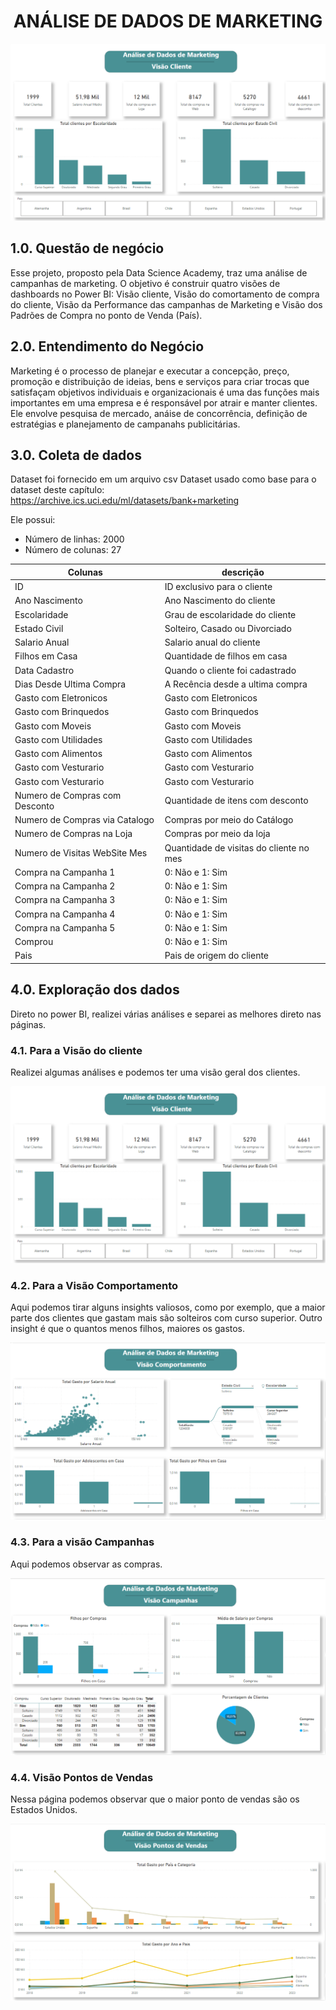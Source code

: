 <h1 align="center"> ANÁLISE DE DADOS DE MARKETING </h1>

![pag1](./img/pag1.png)


## 1.0. Questão de negócio
Esse projeto, proposto pela Data Science Academy, traz uma análise de campanhas de marketing. O objetivo é construir quatro visões de dashboards no Power BI: Visão cliente, Visão do comortamento de compra do cliente, Visão da Performance das campanhas de Marketing e Visão dos Padrões de Compra no ponto de Venda (País).

## 2.0. Entendimento do Negócio
Marketing é o processo de planejar e executar a concepção, preço, promoção e distribuição de ideias, bens e serviços para criar trocas que satisfaçam objetivos individuais e organizacionais é uma das funções mais importantes em uma empresa e é responsável por atrair e manter clientes. Ele envolve pesquisa de mercado, anáise de concorrência, definição de estratégias e planejamento de campanahs publicitárias.

## 3.0. Coleta de dados
Dataset foi fornecido em um arquivo csv Dataset usado como base para o dataset deste capítulo: https://archive.ics.uci.edu/ml/datasets/bank+marketing

Ele possui:
* Número de linhas: 2000
* Número de colunas: 27

Colunas | descrição
------- | ---------
ID | ID exclusivo para o cliente
Ano Nascimento | Ano Nascimento do cliente
Escolaridade | Grau de escolaridade do cliente
Estado Civil | Solteiro, Casado ou Divorciado
Salario Anual | Salario anual do cliente
Filhos em Casa | Quantidade de filhos em casa
Data Cadastro| Quando o cliente foi cadastrado
Dias Desde Ultima Compra | A Recência desde a ultima compra
Gasto com Eletronicos | Gasto com Eletronicos
Gasto com Brinquedos | Gasto com Brinquedos
Gasto com Moveis | Gasto com Moveis
Gasto com Utilidades | Gasto com Utilidades
Gasto com Alimentos | Gasto com Alimentos
Gasto com Vesturario | Gasto com Vesturario
Gasto com Vesturario | Gasto com Vesturario
Numero de Compras com Desconto | Quantidade de itens com desconto
Numero de Compras via Catalogo | Compras por meio do Catálogo
Numero de Compras na Loja | Compras por meio da loja
Numero de Visitas WebSite Mes | Quantidade de visitas do cliente no mes
Compra na Campanha 1 | 0: Não e 1: Sim
Compra na Campanha 2 | 0: Não e 1: Sim
Compra na Campanha 3 | 0: Não e 1: Sim
Compra na Campanha 4 | 0: Não e 1: Sim
Compra na Campanha 5 | 0: Não e 1: Sim
Comprou | 0: Não e 1: Sim
Pais | Pais de origem do cliente

## 4.0. Exploração dos dados
Direto no power BI, realizei várias análises e separei as melhores direto nas páginas.

### 4.1. Para a Visão do cliente
Realizei algumas análises e podemos ter uma visão geral dos clientes.

![pag1](./img/pag1.png)

### 4.2. Para a Visão Comportamento
Aqui podemos tirar alguns insights valiosos, como por exemplo, que a maior parte dos clientes que gastam mais são solteiros com curso superior. Outro insight é que o quantos menos filhos, maiores os gastos.

![pag2](./img/pag2.png)

### 4.3. Para a visão Campanhas
Aqui podemos observar as compras.

![pag3](./img/pag3.png)

### 4.4. Visão Pontos de Vendas
Nessa página podemos observar que o maior ponto de vendas são os Estados Unidos.

![pag4](./img/pag4.png)




